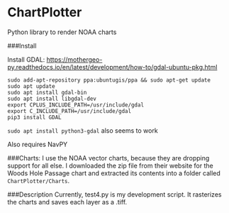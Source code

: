# ChartPlotter
Python library to render NOAA charts

###Install

Install GDAL:
https://mothergeo-py.readthedocs.io/en/latest/development/how-to/gdal-ubuntu-pkg.html

~~~
sudo add-apt-repository ppa:ubuntugis/ppa && sudo apt-get update
sudo apt update
sudo apt install gdal-bin
sudo apt install libgdal-dev
export CPLUS_INCLUDE_PATH=/usr/include/gdal
export C_INCLUDE_PATH=/usr/include/gdal
pip3 install GDAL
~~~


`sudo apt install python3-gdal` also seems to work

Also requires NavPY

###Charts:
I use the NOAA vector charts, because they are dropping support for all else. 
I downloaded the zip file from their website for the Woods Hole Passage chart and extracted its contents into a folder called
`ChartPlotter/Charts`.

###Description
Currently, test4.py is my development script.  It rasterizes the charts and saves each layer as a .tiff.